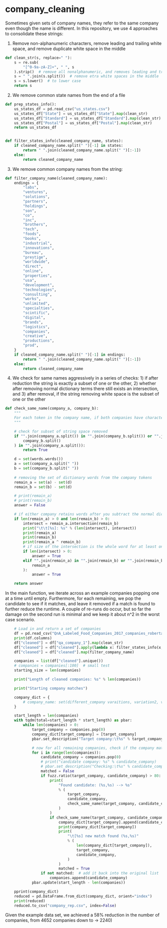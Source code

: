 # company_cleaning

Sometimes given sets of company names, they refer to the same company even though the name is different. In this repository, we use 4 approaches to consolidate these strings:

1. Remove non-alphanumeric characters, remove leading and trailing white space, and remove duplicate white space in the middle
```python
def clean_str(s, replace=" "):
    s = re.sub(
        "[^0-9a-zA-Z]+", " ", s
    ).strip()  # remove all nonalphanumeric, and removes leading and trailing zeros
    s = " ".join(s.split())  # remove etra white spaces in the middle
    s = s.lower()  # to lower case
    return s
```


2. We remove common state names from the end of a file
```python
def prep_states_info():
    us_states_df = pd.read_csv("us_states.csv")
    us_states_df["State"] = us_states_df["State"].map(clean_str)
    us_states_df["Standard"] = us_states_df["Standard"].map(clean_str)
    us_states_df["Postal"] = us_states_df["Postal"].map(clean_str)
    return us_states_df


def filter_states_info(cleaned_company_name, states):
    if cleaned_company_name.split(" ")[-1] in states:
        return " ".join(cleaned_company_name.split(" ")[:-1])
    else:
        return cleaned_company_name
```

3. We remove common company names from the string:
```python
def filter_company_name(cleaned_company_name):
    endings = {
        "labs",
        "ventures",
        "solutions",
        "partners",
        "holdings",
        "son",
        "co",
        "inc",
        "brothers",
        "tech",
        "foods",
        "books",
        "industrial",
        "innovations",
        "bureau",
        "prestige",
        "worldwide",
        "direct",
        "online",
        "properties",
        "usa",
        "development",
        "technologies",
        "consulting",
        "works",
        "unlimited",
        "specialties",
        "scintific",
        "digital",
        "brands",
        "logistics",
        "companies",
        "creative",
        "productions",
        "prod",
    }
    if cleaned_company_name.split(" ")[-1] in endings:
        return " ".join(cleaned_company_name.split(" ")[:-1])
    else:
        return cleaned_company_name
```
4. We check for same names aggressively in a series of checks: 1) if after reduction the string is exactly a subset of one or the other, 2) whether after removing normal dictionary terms there still exists an intersection, and 3) after removal, if the string removing white space is the subset of one or the other
```python
def check_same_name(company_a, company_b):
    """
    For each token in the company name, if both companies have character remains after filtering for normal words, if the intersection of non-english words is > 0 return True
    """

    # check for subset of string space removed
    if "".join(company_a.split()) in "".join(company_b.split()) or "".join(
        company_b.split()
    ) in "".join(company_a.split()):
        return True

    d = set(words.words())
    a = set(company_a.split(" "))
    b = set(company_b.split(" "))
    
    # removing the set of dictionary words from the company tokens
    remain_a = set(a) - set(d)
    remain_b = set(b) - set(d)

    # print(remain_a)
    # print(remain_b)
    answer = False

    # if either company retains words after you subtract the normal dictionary
    if len(remain_a) > 0 and len(remain_b) > 0:
        intersect = remain_a.intersection(remain_b)
        print("\t\t[%s]: %s" % (len(intersect), intersect))
        print(remain_a)
        print(remain_b)
        print(remain_a ^ remain_b)
        # if size of the intersection is the whole word for at least one of the company names, return True
        if len(intersect) > 0:
            answer = True
        elif "".join(remain_a) in "".join(remain_b) or "".join(remain_b) in "".join(
            remain_a
        ):
            answer = True

    return answer
```

In the main function, we iterate across an example companies popping one at a time until empty. Furthermore, for each remaining, we pop the candidate to see if it matches, and leave it removed if a match is found to further reduce the runtime. A couple of re-runs do occur, but so far the damage on the second run is minimal and we keep it about n^2 in the worst case scenario.

```python
    # Load in and return a set of companies
    df = pd.read_csv("QnA_Labeled_Food_Companies_2017_companies_roberta.csv")
    print(df.columns)
    df["cleaned"] = df["qa_company_1"].map(clean_str)
    df["cleaned"] = df["cleaned"].apply(lambda x: filter_states_info(x, states))
    df["cleaned"] = df["cleaned"].map(filter_company_name)

    companies = list(df["cleaned"].unique())
    # companies = companies[:100]  # small test
    starting_size = len(companies)

    print("Length of cleaned companies: %s" % len(companies))

    print("Starting company matches")

    company_dict = {
        # company_name: set(different_company varaitions, variation2, variation3, ...)
    }

    start_length = len(companies)
    with tqdm(total=start_length * start_length) as pbar:
        while len(companies) > 0:
            target_company = companies.pop(0)
            company_dict[target_company] = [target_company]
            pbar.set_description("Target company:\t%s" % target_company)

            # now for all remaining companies, check if the company matches the company dictionary
            for i in range(len(companies)):
                candidate_company = companies.pop(0)
                # print("candidate company: %s" % candidate_company)
                # pbar.set_description("Checking:\t%s" % candidate_company)
                matched = False
                if fuzz.ratio(target_company, candidate_company) > 80:
                    print(
                        "Found candidate: (%s,%s) --> %s"
                        % (
                            target_company,
                            candidate_company,
                            check_same_name(target_company, candidate_company),
                        )
                    )
                    if check_same_name(target_company, candidate_company):
                        company_dict[target_company].append(candidate_company)
                        print(company_dict[target_company])
                        print(
                            "\t[%s] new match found (%s,%s)"
                            % (
                                len(company_dict[target_company]),
                                target_company,
                                candidate_company,
                            )
                        )
                        matched = True
                if not matched:  # add it back into the original list
                    companies.append(candidate_company)
            pbar.update(start_length - len(companies))

    pprint(company_dict)
    reduced = pd.DataFrame.from_dict(company_dict, orient="index")
    print(reduced)
    reduced.to_csv("company_rep.csv", index=False)
```

Given the example data set, we achieved a 58% reduction in the number of companies, from 4652 companies down to -> 2240)
